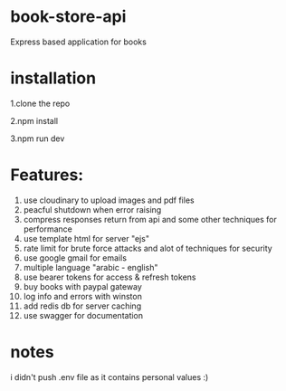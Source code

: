 # book-store-api
Express based application for books

# installation
1.clone the repo

2.npm install

3.npm run dev


# Features:
1. use cloudinary to upload images and pdf files
2. peacful shutdown when error raising
3. compress responses return from api and some other techniques for performance
4. use template html for server "ejs"
5. rate limit for brute force attacks and alot of techniques for security
6. use google gmail for emails
7. multiple language "arabic - english"
8. use bearer tokens for access & refresh tokens
9. buy books with paypal gateway
10. log info and errors with winston
11. add redis db for server caching
12. use swagger for documentation


# notes
i didn't push .env file as it contains personal values :)
